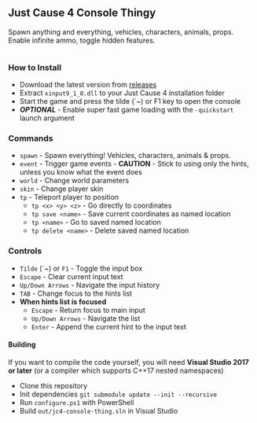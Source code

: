 ## Just Cause 4 Console Thingy
Spawn anything and everything, vehicles, characters, animals, props. Enable infinite ammo, toggle hidden features.

<p align="center"><img src="https://i.imgur.com/pDelm9v.png" alt=""></p>

### How to Install
 - Download the latest version from [releases](https://github.com/aaronkirkham/jc4-console-thingy/releases/latest)
 - Extract `xinput9_1_0.dll` to your Just Cause 4 installation folder
 - Start the game and press the tilde (\`~) or F1 key to open the console
 - ***OPTIONAL*** - Enable super fast game loading with the `-quickstart` launch argument

### Commands
 - `spawn` - Spawn everything! Vehicles, characters, animals & props.
 - `event` - Trigger game events - **CAUTION** - Stick to using only the hints, unless you know what the event does
 - `world` - Change world parameters
 - `skin` - Change player skin
 - `tp` - Teleport player to position
   - `tp <x> <y> <z>` - Go directly to coordinates
   - `tp save <name>` - Save current coordinates as named location
   - `tp <name>` - Go to saved named location
   - `tp delete <name>` - Delete saved named location

### Controls
 - `Tilde` (\`~) or `F1` - Toggle the input box
 - `Escape` - Clear current input text
 - `Up/Down Arrows` - Navigate the input history
 - `TAB` - Change focus to the hints list
 - **When hints list is focused**
   - `Escape` - Return focus to main input
   - `Up/Down Arrows` - Navigate the list
   - `Enter` - Append the current hint to the input text

#### Building
If you want to compile the code yourself, you will need **Visual Studio 2017 or later** (or a compiler which supports C++17 nested namespaces)
 - Clone this repository
 - Init dependencies `git submodule update --init --recursive`
 - Run `configure.ps1` with PowerShell
 - Build `out/jc4-console-thing.sln` in Visual Studio
